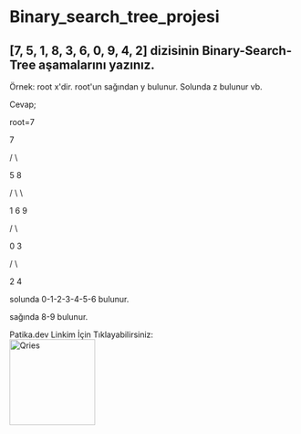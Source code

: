 # Binary_search_tree_projesi

## [7, 5, 1, 8, 3, 6, 0, 9, 4, 2] dizisinin Binary-Search-Tree aşamalarını yazınız.

Örnek: root x'dir. root'un sağından y bulunur. Solunda z bulunur vb.

Cevap;

root=7

7
       
/ \
      
5   8 

/ \   \
   
1   6   9 
  
/ \ 
 
0   3
    
/ \

2   4

solunda 0-1-2-3-4-5-6 bulunur.

sağında 8-9 bulunur.

<!DOCTYPE html>
<html>
   <head>
   </head>
   <body>
      Patika.dev Linkim İçin Tıklayabilirsiniz:<br>
      <a href="https://app.patika.dev/selmansenol" target= "_blank">
         <img alt="Qries" src="https://patika-prod.s3.eu-central-1.amazonaws.com/staticFiles/patikaLogo.png"
         width="150" height="150">
      </a>
   </body>
</html>
